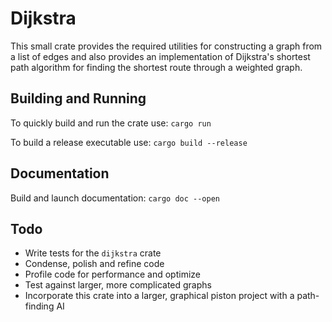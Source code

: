# Dijkstra

This small crate provides the required utilities for constructing a graph from a list of edges and also provides an implementation of Dijkstra's shortest path algorithm for finding the shortest route through a weighted graph.

## Building and Running
To quickly build and run the crate use: ```cargo run```

To build a release executable use: ```cargo build --release```

## Documentation
Build and launch documentation: ```cargo doc --open```

## Todo
  * Write tests for the ```dijkstra``` crate
  * Condense, polish and refine code
  * Profile code for performance and optimize
  * Test against larger, more complicated graphs
  * Incorporate this crate into a larger, graphical piston project with a path-finding AI
